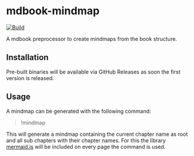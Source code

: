 # mdbook-mindmap

[![Build](https://github.com/SRTigers98/mdbook-mindmap/actions/workflows/build.yml/badge.svg)](https://github.com/SRTigers98/mdbook-mindmap/actions/workflows/build.yml)

A mdbook preprocessor to create mindmaps from the book structure.

## Installation

Pre-built binaries will be available via GitHub Releases as soon the first version is released.

## Usage

A mindmap can be generated with the following command:
> !mindmap

This will generate a mindmap containing the current chapter name as root and all sub chapters with their chapter names.
For this the library [mermaid.js](https://mermaid.js.org/) will be included on every page the command is used.
